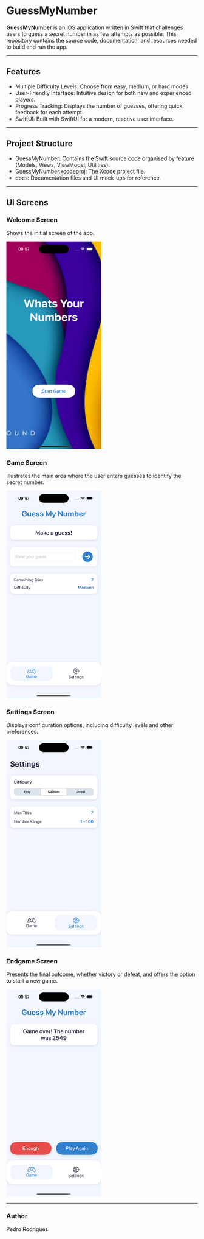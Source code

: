 # GuessMyNumber

**GuessMyNumber** is an iOS application written in Swift that challenges users to guess a secret number in as few attempts as possible. This repository contains the source code, documentation, and resources needed to build and run the app.

---

## Features
- Multiple Difficulty Levels: Choose from easy, medium, or hard modes.
- User-Friendly Interface: Intuitive design for both new and experienced players.
- Progress Tracking: Displays the number of guesses, offering quick feedback for each attempt.
- SwiftUI: Built with SwiftUI for a modern, reactive user interface.

---

## Project Structure
- GuessMyNumber: Contains the Swift source code organised by feature (Models, Views, ViewModel, Utilities).
- GuessMyNumber.xcodeproj: The Xcode project file.
- docs: Documentation files and UI mock-ups for reference.

---

## UI Screens

### Welcome Screen
Shows the initial screen of the app.

<img src="docs/ui/welcome-area.png" alt="Welcome Screen" width="250"/>

### Game Screen
Illustrates the main area where the user enters guesses to identify the secret number.

<img src="docs/ui/game-area.png" alt="Game Screen" width="250"/>

### Settings Screen
Displays configuration options, including difficulty levels and other preferences.

<img src="docs/ui/settings-area.png" alt="Settings Screen" width="250"/>

### Endgame Screen
Presents the final outcome, whether victory or defeat, and offers the option to start a new game.

<img src="docs/ui/endgame-area.png" alt="Endgame Screen" width="250"/>


---

### Author
Pedro Rodrigues

